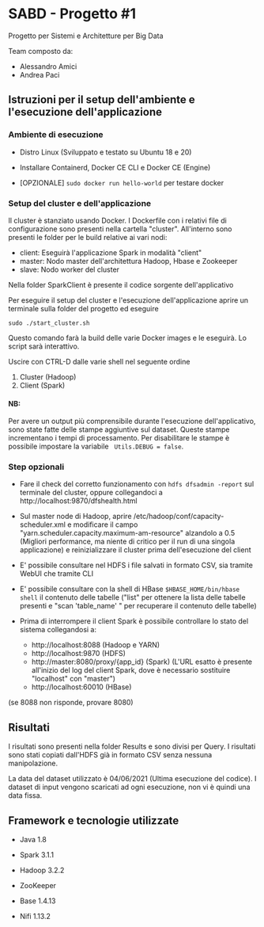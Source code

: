 # SABD - Progetto #1
Progetto per Sistemi e Architetture per Big Data

Team composto da:
 - Alessandro Amici
 - Andrea Paci

## Istruzioni per il setup dell'ambiente e l'esecuzione dell'applicazione

### Ambiente di esecuzione

 - Distro Linux (Sviluppato e testato su Ubuntu 18 e 20) 

 - Installare Containerd, Docker CE CLI e Docker CE (Engine)
 
 - [OPZIONALE] ``` sudo docker run hello-world ``` per testare docker
 

### Setup del cluster e dell'applicazione

  	
Il cluster è stanziato usando Docker. I Dockerfile con i relativi file di configurazione sono presenti nella cartella "cluster". All'interno sono presenti le folder per le build relative ai vari nodi:
 - client: Eseguirà l'applicazione Spark in modalità "client"
 - master: Nodo master dell'architettura Hadoop, Hbase e Zookeeper
 - slave: Nodo worker del cluster
 
 Nella folder SparkClient è presente il codice sorgente dell'applicativo

Per eseguire il setup del cluster e l'esecuzione dell'applicazione aprire un terminale sulla folder del progetto ed eseguire

``` cd cluster/scripts
sudo ./start_cluster.sh 
```
Questo comando farà la build delle varie Docker images e le eseguirà. Lo script sarà interattivo.

Uscire con CTRL-D dalle varie shell nel seguente ordine
 1) Cluster (Hadoop)
 2) Client  (Spark)
 
#### NB:
Per avere un output più comprensibile durante l'esecuzione dell'applicativo, sono state fatte delle stampe aggiuntive sul dataset. Queste stampe incrementano i tempi di processamento. Per disabilitare le stampe è possibile impostare la variabile  ``` Utils.DEBUG = false```.


### Step opzionali	
 	
 - Fare il check del corretto funzionamento con ```hdfs dfsadmin -report``` sul terminale del cluster, oppure collegandoci a http://localhost:9870/dfshealth.html
 	
 - Sul master node di Hadoop, aprire /etc/hadoop/conf/capacity-scheduler.xml e modificare il campo "yarn.scheduler.capacity.maximum-am-resource" alzandolo a 0.5 (Migliori performance, ma niente di critico per il run di una singola applicazione) e reinizializzare il cluster prima dell'esecuzione del client

 - E' possibile consultare nel HDFS i file salvati in formato CSV, sia tramite WebUI che tramite CLI
 
 - E' possibile consultare con la shell di HBase ```$HBASE_HOME/bin/hbase shell``` il contenuto delle tabelle ("list" per ottenere la lista delle tabelle presenti e "scan 'table_name' " per recuperare il contenuto delle tabelle)
 	 
 - Prima di interrompere il client Spark è possibile controllare lo stato del sistema collegandosi a:
 		
	+ http://localhost:8088   		               (Hadoop e YARN) 
 	+ http://localhost:9870   		               (HDFS)  
 	+ http://master:8080/proxy/{app_id}   	(Spark) (L'URL esatto è presente all'inizio del log del client Spark, dove è necessario sostituire "localhost" con "master")
 	+ http://localhost:60010  		               (HBase)
	
(se 8088 non risponde, provare 8080)  
 		
## Risultati

I risultati sono presenti nella folder Results e sono divisi per Query. I risultati sono stati copiati dall'HDFS già in formato CSV senza nessuna manipolazione.

La data del dataset utilizzato è 04/06/2021 (Ultima esecuzione del codice).
I dataset di input vengono scaricati ad ogni esecuzione, non vi è quindi una data fissa.

## Framework e tecnologie utilizzate

 - Java 1.8

 - Spark 3.1.1

 - Hadoop 3.2.2

 - ZooKeeper

 - Base 1.4.13

 - Nifi 1.13.2
